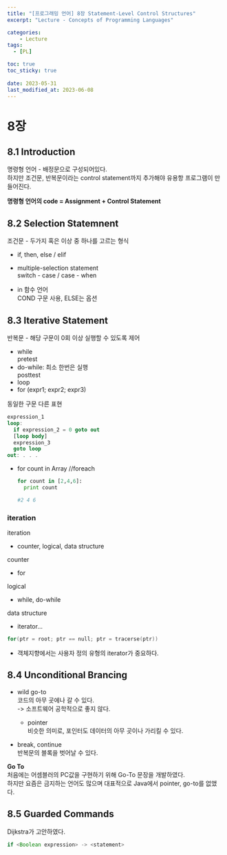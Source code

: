 ```yaml
---
title: "[프로그래밍 언어] 8장 Statement-Level Control Structures"
excerpt: "Lecture - Concepts of Programming Languages"

categories:
    - Lecture
tags:
  - [PL]

toc: true
toc_sticky: true
 
date: 2023-05-31
last_modified_at: 2023-06-08
---
```


# 8장

## 8.1 Introduction
명령형 언어 - 배정문으로 구성되어있다.  
하지만 조건문, 반복문이라는 control statement까지 추가해야 유용항 프로그램이 만들어진다.  

**명령형 언어의 code = Assignment + Control Statement**

## 8.2 Selection Statemnent
조건문 - 두가지 혹은 이상 중 하나를 고르는 형식  

- if, then, else / elif

- multiple-selection statement  
  switch - case / case - when

- in 함수 언어  
  COND 구문 사용, ELSE는 옵션   

## 8.3 Iterative Statement
반복문 - 해당 구문이 0회 이상 실행할 수 있도록 제어

- while  
  pretest
- do-while: 최소 한번은 실행  
  posttest
- loop
- for (expr1; expr2; expr3)

동일한 구문 다른 표현  
```ada
expression_1
loop:
  if expression_2 = 0 goto out
  [loop body]
  expression_3
  goto loop
out: . . .
```

- for count in Array  //foreach 
  ```python
  for count in [2,4,6]:
    print count

  #2 4 6
  ```

### iteration
iteration
- counter, logical, data structure  

counter
- for

logical
- while, do-while

data structure
- iterator...
```c
for(ptr = root; ptr == null; ptr = tracerse(ptr))
```
- 객체지향에서는 사용자 정의 유형의 iterator가 중요하다.

## 8.4 Unconditional Brancing
- wild go-to  
  코드의 아무 곳에나 갈 수 있다.  
  -> 소프트웨어 공학적으로 좋지 않다.  
  - pointer  
     비슷한 의미로, 포인터도 데이터의 아무 곳이나 가리킬 수 있다.  

- break, continue  
  반복문의 블록을 벗어날 수 있다.

**Go To**  
처음에는 어셈블러의 PC값을 구현하기 위해 Go-To 문장을 개발하였다.  
하지만 요즘은 금지하는 언어도 많으며 대표적으로 Java에서 pointer, go-to를 없앴다.

## 8.5 Guarded Commands
Dijkstra가 고안하였다.   

```java
if <Boolean expression> -> <statement>
```
